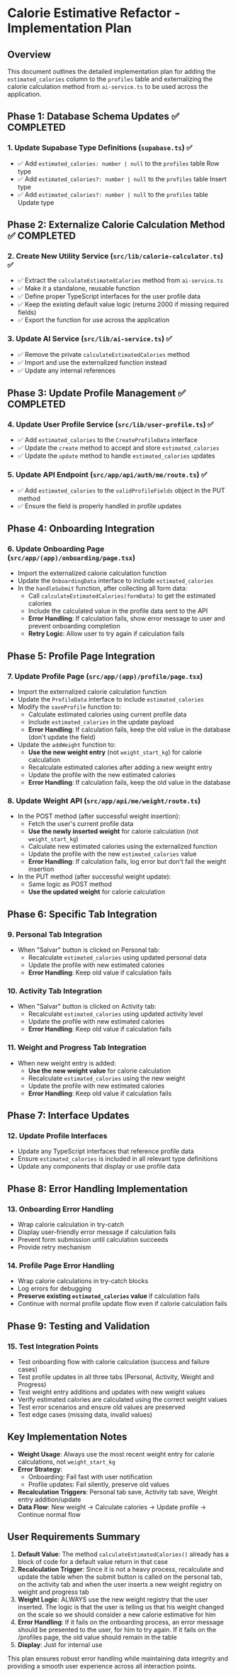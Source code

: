 # Calorie Estimative Refactor - Implementation Plan

## Overview
This document outlines the detailed implementation plan for adding the `estimated_calories` column to the `profiles` table and externalizing the calorie calculation method from `ai-service.ts` to be used across the application.

## Phase 1: Database Schema Updates ✅ COMPLETED

### 1. Update Supabase Type Definitions (`supabase.ts`) ✅
- ✅ Add `estimated_calories: number | null` to the `profiles` table Row type
- ✅ Add `estimated_calories?: number | null` to the `profiles` table Insert type  
- ✅ Add `estimated_calories?: number | null` to the `profiles` table Update type

## Phase 2: Externalize Calorie Calculation Method ✅ COMPLETED

### 2. Create New Utility Service (`src/lib/calorie-calculator.ts`) ✅
- ✅ Extract the `calculateEstimatedCalories` method from `ai-service.ts`
- ✅ Make it a standalone, reusable function
- ✅ Define proper TypeScript interfaces for the user profile data
- ✅ Keep the existing default value logic (returns 2000 if missing required fields)
- ✅ Export the function for use across the application

### 3. Update AI Service (`src/lib/ai-service.ts`) ✅
- ✅ Remove the private `calculateEstimatedCalories` method
- ✅ Import and use the externalized function instead
- ✅ Update any internal references

## Phase 3: Update Profile Management ✅ COMPLETED

### 4. Update User Profile Service (`src/lib/user-profile.ts`) ✅
- ✅ Add `estimated_calories` to the `CreateProfileData` interface
- ✅ Update the `create` method to accept and store `estimated_calories`
- ✅ Update the `update` method to handle `estimated_calories` updates

### 5. Update API Endpoint (`src/app/api/auth/me/route.ts`) ✅
- ✅ Add `estimated_calories` to the `validProfileFields` object in the PUT method
- ✅ Ensure the field is properly handled in profile updates

## Phase 4: Onboarding Integration

### 6. Update Onboarding Page (`src/app/(app)/onboarding/page.tsx`)
- Import the externalized calorie calculation function
- Update the `OnboardingData` interface to include `estimated_calories`
- In the `handleSubmit` function, after collecting all form data:
  - Call `calculateEstimatedCalories(formData)` to get the estimated calories
  - Include the calculated value in the profile data sent to the API
  - **Error Handling**: If calculation fails, show error message to user and prevent onboarding completion
  - **Retry Logic**: Allow user to try again if calculation fails

## Phase 5: Profile Page Integration

### 7. Update Profile Page (`src/app/(app)/profile/page.tsx`)
- Import the externalized calorie calculation function
- Update the `ProfileData` interface to include `estimated_calories`
- Modify the `saveProfile` function to:
  - Calculate estimated calories using current profile data
  - Include `estimated_calories` in the update payload
  - **Error Handling**: If calculation fails, keep the old value in the database (don't update the field)
- Update the `addWeight` function to:
  - **Use the new weight entry** (not `weight_start_kg`) for calorie calculation
  - Recalculate estimated calories after adding a new weight entry
  - Update the profile with the new estimated calories
  - **Error Handling**: If calculation fails, keep the old value in the database

### 8. Update Weight API (`src/app/api/me/weight/route.ts`)
- In the POST method (after successful weight insertion):
  - Fetch the user's current profile data
  - **Use the newly inserted weight** for calorie calculation (not `weight_start_kg`)
  - Calculate new estimated calories using the externalized function
  - Update the profile with the new `estimated_calories` value
  - **Error Handling**: If calculation fails, log error but don't fail the weight insertion
- In the PUT method (after successful weight update):
  - Same logic as POST method
  - **Use the updated weight** for calorie calculation

## Phase 6: Specific Tab Integration

### 9. Personal Tab Integration
- When "Salvar" button is clicked on Personal tab:
  - Recalculate `estimated_calories` using updated personal data
  - Update the profile with new estimated calories
  - **Error Handling**: Keep old value if calculation fails

### 10. Activity Tab Integration
- When "Salvar" button is clicked on Activity tab:
  - Recalculate `estimated_calories` using updated activity level
  - Update the profile with new estimated calories
  - **Error Handling**: Keep old value if calculation fails

### 11. Weight and Progress Tab Integration
- When new weight entry is added:
  - **Use the new weight value** for calorie calculation
  - Recalculate `estimated_calories` using the new weight
  - Update the profile with new estimated calories
  - **Error Handling**: Keep old value if calculation fails

## Phase 7: Interface Updates

### 12. Update Profile Interfaces
- Update any TypeScript interfaces that reference profile data
- Ensure `estimated_calories` is included in all relevant type definitions
- Update any components that display or use profile data

## Phase 8: Error Handling Implementation

### 13. Onboarding Error Handling
- Wrap calorie calculation in try-catch
- Display user-friendly error message if calculation fails
- Prevent form submission until calculation succeeds
- Provide retry mechanism

### 14. Profile Page Error Handling
- Wrap calorie calculations in try-catch blocks
- Log errors for debugging
- **Preserve existing `estimated_calories` value** if calculation fails
- Continue with normal profile update flow even if calorie calculation fails

## Phase 9: Testing and Validation

### 15. Test Integration Points
- Test onboarding flow with calorie calculation (success and failure cases)
- Test profile updates in all three tabs (Personal, Activity, Weight and Progress)
- Test weight entry additions and updates with new weight values
- Verify estimated calories are calculated using the correct weight values
- Test error scenarios and ensure old values are preserved
- Test edge cases (missing data, invalid values)

## Key Implementation Notes

- **Weight Usage**: Always use the most recent weight entry for calorie calculations, not `weight_start_kg`
- **Error Strategy**: 
  - Onboarding: Fail fast with user notification
  - Profile updates: Fail silently, preserve old values
- **Recalculation Triggers**: Personal tab save, Activity tab save, Weight entry addition/update
- **Data Flow**: New weight → Calculate calories → Update profile → Continue normal flow

## User Requirements Summary

1. **Default Value**: The method `calculateEstimatedCalories()` already has a block of code for a default value return in that case
2. **Recalculation Trigger**: Since it is not a heavy process, recalculate and update the table when the submit button is called on the personal tab, on the activity tab and when the user inserts a new weight registry on weight and progress tab
3. **Weight Logic**: ALWAYS use the new weight registry that the user inserted. The logic is that the user is telling us that his weight changed on the scale so we should consider a new calorie estimative for him
4. **Error Handling**: If it fails on the onboarding process, an error message should be presented to the user, for him to try again. If it fails on the /profiles page, the old value should remain in the table
5. **Display**: Just for internal use

This plan ensures robust error handling while maintaining data integrity and providing a smooth user experience across all interaction points.
